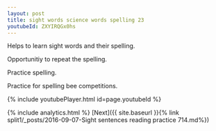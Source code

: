 ```yaml
---
layout: post
title: sight words science words spelling 23
youtubeId: ZXYIRQGx0hs
---
```

 
 
Helps to learn sight words and their spelling.

Opportunitiy to repeat the spelling. 

Practice spelling. 
 
Practice for spelling bee competitions. 
 
{% include youtubePlayer.html id=page.youtubeId %}
 
 
{% include analytics.html %} 
[Next]({{ site.baseurl }}{% link  split1/_posts/2016-09-07-Sight sentences reading practice 714.md%})
 
